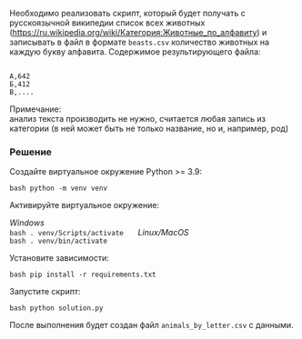 Необходимо реализовать скрипт, который будет получать с русскоязычной википедии список всех животных (https://ru.wikipedia.org/wiki/Категория:Животные_по_алфавиту) и записывать в файл в формате `beasts.csv` количество животных на каждую букву алфавита. Содержимое результирующего файла:
```csv

А,642
Б,412
В,....
```

Примечание:  
анализ текста производить не нужно, считается любая запись из категории (в ней может быть не только название, но и, например, род)

### Решение  
Создайте виртуальное окружение Python >= 3.9:  

`bash
python -m venv venv
`

Активируйте виртуальное окружение:  

*Windows*  
`bash
. venv/Scripts/activate  
`
*Linux/MacOS*  
`bash
. venv/bin/activate  
`

Установите зависимости:  

`bash
pip install -r requirements.txt  
`

Запустите скрипт:  

`bash
python solution.py  
`

После выполнения будет создан файл `animals_by_letter.csv` с данными.  
